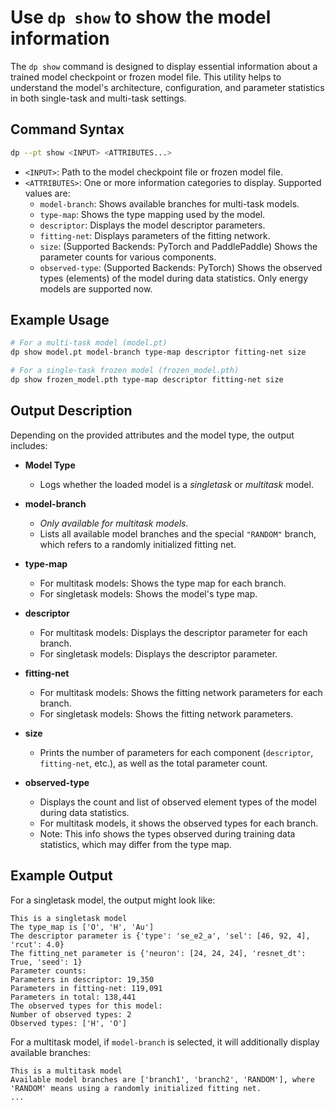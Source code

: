 # Use `dp show` to show the model information

The `dp show` command is designed to display essential information about a trained model checkpoint or frozen model file.
This utility helps to understand the model's architecture, configuration, and parameter statistics in both single-task and multi-task settings.

## Command Syntax

```bash
dp --pt show <INPUT> <ATTRIBUTES...>
```

- `<INPUT>`: Path to the model checkpoint file or frozen model file.
- `<ATTRIBUTES>`: One or more information categories to display. Supported values are:
  - `model-branch`: Shows available branches for multi-task models.
  - `type-map`: Shows the type mapping used by the model.
  - `descriptor`: Displays the model descriptor parameters.
  - `fitting-net`: Displays parameters of the fitting network.
  - `size`: (Supported Backends: PyTorch and PaddlePaddle) Shows the parameter counts for various components.
  - `observed-type`: (Supported Backends: PyTorch) Shows the observed types (elements) of the model during data statistics. Only energy models are supported now.

## Example Usage

```bash
# For a multi-task model (model.pt)
dp show model.pt model-branch type-map descriptor fitting-net size

# For a single-task frozen model (frozen_model.pth)
dp show frozen_model.pth type-map descriptor fitting-net size
```

## Output Description

Depending on the provided attributes and the model type, the output includes:

- **Model Type**
  - Logs whether the loaded model is a _singletask_ or _multitask_ model.

- **model-branch**
  - _Only available for multitask models._
  - Lists all available model branches and the special `"RANDOM"` branch, which refers to a randomly initialized fitting net.

- **type-map**
  - For multitask models: Shows the type map for each branch.
  - For singletask models: Shows the model's type map.

- **descriptor**
  - For multitask models: Displays the descriptor parameter for each branch.
  - For singletask models: Displays the descriptor parameter.

- **fitting-net**
  - For multitask models: Shows the fitting network parameters for each branch.
  - For singletask models: Shows the fitting network parameters.

- **size**
  - Prints the number of parameters for each component (`descriptor`, `fitting-net`, etc.), as well as the total parameter count.

- **observed-type**
  - Displays the count and list of observed element types of the model during data statistics.
  - For multitask models, it shows the observed types for each branch.
  - Note: This info shows the types observed during training data statistics, which may differ from the type map.

## Example Output

For a singletask model, the output might look like:

```
This is a singletask model
The type_map is ['O', 'H', 'Au']
The descriptor parameter is {'type': 'se_e2_a', 'sel': [46, 92, 4], 'rcut': 4.0}
The fitting_net parameter is {'neuron': [24, 24, 24], 'resnet_dt': True, 'seed': 1}
Parameter counts:
Parameters in descriptor: 19,350
Parameters in fitting-net: 119,091
Parameters in total: 138,441
The observed types for this model:
Number of observed types: 2
Observed types: ['H', 'O']
```

For a multitask model, if `model-branch` is selected, it will additionally display available branches:

```
This is a multitask model
Available model branches are ['branch1', 'branch2', 'RANDOM'], where 'RANDOM' means using a randomly initialized fitting net.
...
```
